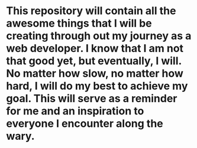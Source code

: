 # This repository will contain all the awesome things that I will be creating through out my journey as a web developer. I know that I am not that good yet, but eventually, I will. No matter how slow, no matter how hard, I will do my best to achieve my goal. This will serve as a reminder for me and an inspiration to everyone I encounter along the wary.
